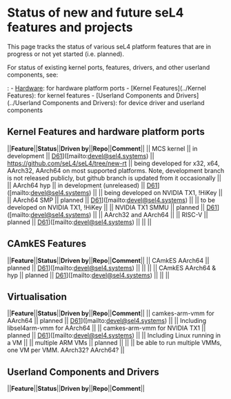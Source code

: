 # Status of new and future seL4 features and projects


This page tracks the status of various seL4 platform features that are
in progress or not yet started (i.e. planned).

For status of existing kernel ports, features, drivers, and other userland components, see:

:   -   [Hardware](../Hardware): for hardware platform ports
    -   [Kernel Features](../Kernel Features): for kernel features
    -   [Userland Components and Drivers](../Userland Components and Drivers): for device driver and
        userland components

## Kernel Features and hardware platform ports


||**Feature**||**Status**||**Driven
by**||**Repo**||**Comment**|| || MCS kernel || in development ||
[D61](mailto:devel@sel4.systems%7CD61)]([mailto:devel@sel4.systems)
|| <https://github.com/seL4/seL4/tree/new-rt> || being developed for
x32, x64, AArch32, AArch64 on most supported platforms. Note,
development branch is not released publicly, but github branch is
updated from it occasionally || || AArch64 hyp || in development
(unreleased) ||
[D61](mailto:devel@sel4.systems%7CD61)]([mailto:devel@sel4.systems)
|| || being developed on NVIDIA TX1, !HiKey || || AArch64 SMP || planned
||
[D61](mailto:devel@sel4.systems%7CD61)]([mailto:devel@sel4.systems)
|| || to be developed on NVIDIA TX1, !HiKey || || NVIDIA TX1 SMMU ||
planned ||
[D61](mailto:devel@sel4.systems%7CD61)]([mailto:devel@sel4.systems)
|| || AArch32 and AArch64 || || RISC-V || planned ||
[D61](mailto:devel@sel4.systems%7CD61)]([mailto:devel@sel4.systems)
|| || ||

## CAmkES Features


||**Feature**||**Status**||**Driven
by**||**Repo**||**Comment**|| || CAmkES AArch64 || planned ||
[D61](mailto:devel@sel4.systems%7CD61)]([mailto:devel@sel4.systems)
|| || || || CAmkES AArch64 & hyp || planned ||
[D61](mailto:devel@sel4.systems%7CD61)]([mailto:devel@sel4.systems)
|| || ||

## Virtualisation


||**Feature**||**Status**||**Driven
by**||**Repo**||**Comment**|| || camkes-arm-vmm for AArch64 ||
planned ||
[D61](mailto:devel@sel4.systems%7CD61)]([mailto:devel@sel4.systems)
|| || Including libsel4arm-vmm for AArch64 || || camkes-arm-vmm for
NVIDIA TX1 || planned ||
[D61](mailto:devel@sel4.systems%7CD61)]([mailto:devel@sel4.systems)
|| || Including Linux running in a VM || || multiple ARM VMs || planned
|| || || be able to run multiple VMMs, one VM per VMM. AArch32? AArch64?
||

## Userland Components and Drivers


||**Feature**||**Status**||**Driven
by**||**Repo**||**Comment**||
